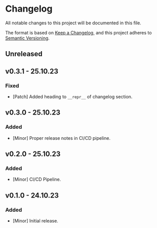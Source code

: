 # Changelog
All notable changes to this project will be documented in this file.

The format is based on [Keep a Changelog](https://keepachangelog.com/en/1.0.0/),
and this project adheres to [Semantic Versioning](https://semver.org/spec/v2.0.0.html).

## Unreleased

## v0.3.1 - 25.10.23
### Fixed
- [Patch] Added heading to `__repr__` of changelog section.

## v0.3.0 - 25.10.23
### Added
- [Minor] Proper release notes in CI/CD pipeline.

## v0.2.0 - 25.10.23
### Added
- [Minor] CI/CD Pipeline.

## v0.1.0 - 24.10.23
### Added
- [Minor] Initial release.
